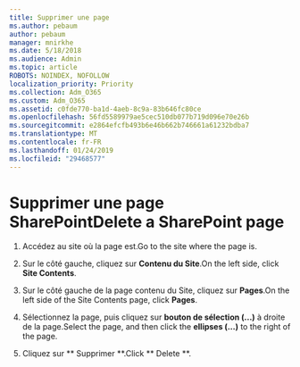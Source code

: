 ```yaml
---
title: Supprimer une page
ms.author: pebaum
author: pebaum
manager: mnirkhe
ms.date: 5/18/2018
ms.audience: Admin
ms.topic: article
ROBOTS: NOINDEX, NOFOLLOW
localization_priority: Priority
ms.collection: Adm_O365
ms.custom: Adm_O365
ms.assetid: c0fde770-ba1d-4aeb-8c9a-83b646fc80ce
ms.openlocfilehash: 56fd5589979ae5cec510db077b719d096e70e26b
ms.sourcegitcommit: e2864efcfb493b6e46b662b746661a61232bdba7
ms.translationtype: MT
ms.contentlocale: fr-FR
ms.lasthandoff: 01/24/2019
ms.locfileid: "29468577"
---
```

# <a name="delete-a-sharepoint-page"></a><span data-ttu-id="39c81-102">Supprimer une page SharePoint</span><span class="sxs-lookup"><span data-stu-id="39c81-102">Delete a SharePoint page</span></span>

1. <span data-ttu-id="39c81-103">Accédez au site où la page est.</span><span class="sxs-lookup"><span data-stu-id="39c81-103">Go to the site where the page is.</span></span>
    
2. <span data-ttu-id="39c81-104">Sur le côté gauche, cliquez sur **Contenu du Site**.</span><span class="sxs-lookup"><span data-stu-id="39c81-104">On the left side, click **Site Contents**.</span></span> 
    
3. <span data-ttu-id="39c81-105">Sur le côté gauche de la page contenu du Site, cliquez sur **Pages**.</span><span class="sxs-lookup"><span data-stu-id="39c81-105">On the left side of the Site Contents page, click **Pages**.</span></span> 
    
4. <span data-ttu-id="39c81-106">Sélectionnez la page, puis cliquez sur **bouton de sélection (...)** à droite de la page.</span><span class="sxs-lookup"><span data-stu-id="39c81-106">Select the page, and then click the **ellipses (...)** to the right of the page.</span></span> 
    
5. <span data-ttu-id="39c81-107">Cliquez sur \*\* Supprimer \*\*.</span><span class="sxs-lookup"><span data-stu-id="39c81-107">Click \*\* Delete \*\*.</span></span> 
    

